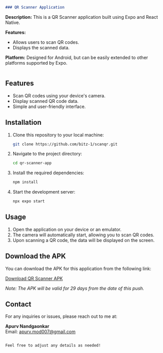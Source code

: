 ```markdown
### QR Scanner Application
```
**Description:** This is a QR Scanner application built using Expo and React Native.

**Features:**
- Allows users to scan QR codes.
- Displays the scanned data.

**Platform:** Designed for Android, but can be easily extended to other platforms supported by Expo.
```
```
## Features

- Scan QR codes using your device's camera.
- Display scanned QR code data.
- Simple and user-friendly interface.

## Installation

1. Clone this repository to your local machine:

   ```bash
   git clone https://github.com/bitz-1/scanqr.git
   ```

2. Navigate to the project directory:

   ```bash
   cd qr-scanner-app
   ```

3. Install the required dependencies:

   ```bash
   npm install
   ```

4. Start the development server:

   ```bash
   npx expo start
   ```

## Usage

1. Open the application on your device or an emulator.
2. The camera will automatically start, allowing you to scan QR codes.
3. Upon scanning a QR code, the data will be displayed on the screen.

## Download the APK

You can download the APK for this application from the following link:

[Download QR Scanner APK](https://expo.dev/artifacts/eas/m36B5vzgRi6KimEGNJNmiq.apk)

*Note: The APK will be valid for 29 days from the date of this push.*

## Contact

For any inquiries or issues, please reach out to me at:

**Apurv Nandgaonkar**  
Email: [apurv.mod007@gmail.com](mailto:apurv.mod007@gmail.com)
```

Feel free to adjust any details as needed!

